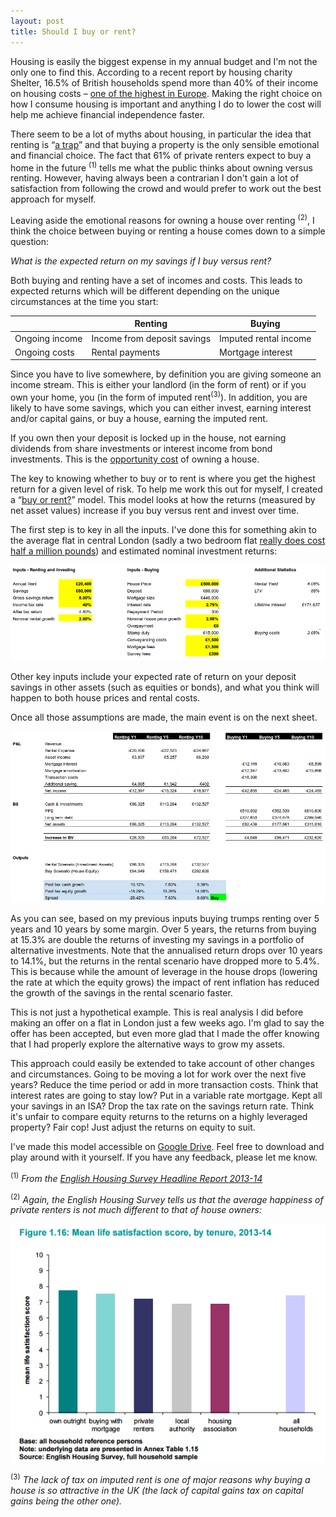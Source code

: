 ```yaml
---
layout: post
title: Should I buy or rent?
---
```


Housing is easily the biggest expense in my annual budget and I'm not the only one to find this.  According to a recent report by housing charity Shelter, 16.5% of British households spend more than 40% of their income on housing costs – [one of the highest in Europe](http://www.theguardian.com/money/2012/jul/19/uk-housing-costs-third-highest).  Making the right choice on how I consume housing is important and anything I do to lower the cost will help me achieve financial independence faster.

There seem to be a lot of myths about housing, in particular the idea that renting is “[a trap](http://england.shelter.org.uk/news/september_2016/sky-high_housing_costs_leave_five_million_stuck_in_the_rent-trap)” and that buying a property is the only sensible emotional and financial choice.  The fact that 61% of private renters expect to buy a home in the future <sup>(1)</sup> tells me what the public thinks about owning versus renting.  However, having always been a contrarian I don't gain a lot of satisfaction from following the crowd and would prefer to work out the best approach for myself.

Leaving aside the emotional reasons for owning a house over renting <sup>(2)</sup>, I think the choice between buying or renting a house comes down to a simple question:

_What is the expected return on my savings if I buy versus rent?_

Both buying and renting have a set of incomes and costs.  This leads to expected returns which will be different depending on the unique circumstances at the time you start:

|                | Renting                     | Buying                |
|----------------|-----------------------------|-----------------------|
| Ongoing income | Income from deposit savings | Imputed rental income |
| Ongoing costs  | Rental payments             | Mortgage interest     |

Since you have to live somewhere, by definition you are giving someone an income stream.  This is either your landlord (in the form of rent) or if you own your home, you (in the form of imputed rent<sup>(3)</sup>).  In addition, you are likely to have some savings, which you can either invest, earning interest and/or capital gains, or buy a house, earning the imputed rent.

If you own then your deposit is locked up in the house, not earning dividends from share investments or interest income from bond investments.  This is the [opportunity cost](http://en.wikipedia.org/wiki/Opportunity_cost) of owning a house.

The key to knowing whether to buy or to rent is where you get the highest return for a given level of risk.  To help me work this out for myself, I created a “[buy or rent?](https://docs.google.com/spreadsheets/d/1XQ1vZYCPgglKFiiR76NDc85sg3titEFju8jrsi6u8WQ/edit?usp=sharing)” model.  This model looks at how the returns (measured by net asset values) increase if you buy versus rent and invest over time.

The first step is to key in all the inputs.  I've done this for something akin to the average flat in central London (sadly a two bedroom flat [really does cost half a million pounds](http://www.londonpropertywatch.co.uk/s/ph?pc=LON&t=2b&c=p)) and estimated nominal investment returns:

![Key inputs to the model](/images/keyinputs.png)

Other key inputs include your expected rate of return on your deposit savings in other assets (such as equities or bonds), and what you think will happen to both house prices and rental costs.

Once all those assumptions are made, the main event is on the next sheet.

![The main event](/images/outputs.png)

As you can see, based on my previous inputs buying trumps renting over 5 years and 10 years by some margin.  Over 5 years, the returns from buying at 15.3% are double the returns of investing my savings in a portfolio of alternative investments.  Note that the annualised return drops over 10 years to 14.1%, but the returns in the rental scenario have dropped more to 5.4%.  This is because while the amount of leverage in the house drops (lowering the rate at which the equity grows) the impact of rent inflation has reduced the growth of the savings in the rental scenario faster.

This is not just a hypothetical example.  This is real analysis I did before making an offer on a flat in London just a few weeks ago.  I'm glad to say the offer has been accepted, but even more glad that I made the offer knowing that I had properly explore the alternative ways to grow my assets.

This approach could easily be extended to take account of other changes and circumstances.  Going to be moving a lot for work over the next five years?  Reduce the time period or add in more transaction costs.  Think that interest rates are going to stay low?  Put in a variable rate mortgage.  Kept all your savings in an ISA?  Drop the tax rate on the savings return rate.  Think it's unfair to compare equity returns to the returns on a highly leveraged property? Fair cop! Just adjust the returns on equity to suit.

I've made this model accessible on [Google Drive](https://docs.google.com/spreadsheets/d/1XQ1vZYCPgglKFiiR76NDc85sg3titEFju8jrsi6u8WQ/edit?usp=sharing).  Feel free to download and play around with it yourself.  If you have any feedback, please let me know.








<sup>(1)</sup> _From the [English Housing Survey Headline Report 2013-14](https://www.gov.uk/government/uploads/system/uploads/attachment_data/file/406740/English_Housing_Survey_Headline_Report_2013-14.pdf)_

<sup>(2)</sup> _Again, the English Housing Survey tells us that the average happiness of private renters is not much different to that of house owners:_

![](/images/happinesshousing.png)

<sup>(3)</sup> _The lack of tax on imputed rent is one of major reasons why buying a house is so attractive in the UK (the lack of capital gains tax on capital gains being the other one)._
